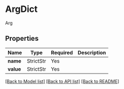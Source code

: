 # ArgDict

Arg

## Properties
| Name | Type | Required | Description |
| ------------ | ------------- | ------------- | ------------- |
**name** | StrictStr | Yes |  |
**value** | StrictStr | Yes |  |


[[Back to Model list]](../../../README.md#models-v1-link) [[Back to API list]](../../../README.md#apis-v1-link) [[Back to README]](../../../README.md)

